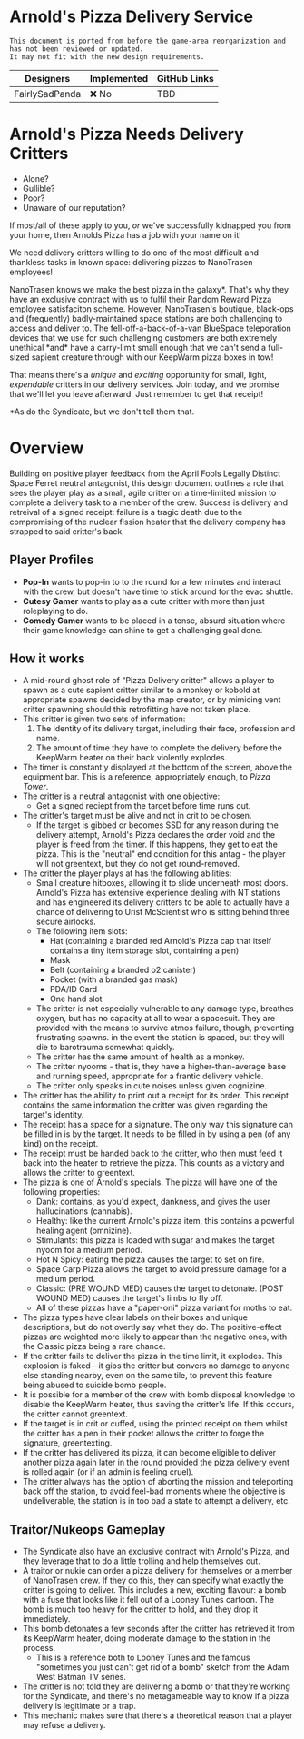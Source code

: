 # Arnold's Pizza Delivery Service
```admonish warning "Attention: Legacy Documentation!"
This document is ported from before the game-area reorganization and has not been reviewed or updated.
It may not fit with the new design requirements.
```
| Designers      | Implemented | GitHub Links |
| -------------- | ----------- | ------------ |
| FairlySadPanda | :x: No      | TBD          |

# Arnold's Pizza Needs Delivery Critters

- Alone?
- Gullible?
- Poor?
- Unaware of our reputation?

If most/all of these apply to you, _or_ we've successfully kidnapped you from your home, then Arnolds Pizza has a job with your name on it!

We need delivery critters willing to do one of the most difficult and thankless tasks in known space: delivering pizzas to NanoTrasen employees!

NanoTrasen knows we make the best pizza in the galaxy*. That's why they have an exclusive contract with us to fulfil their Random Reward Pizza employee satisfaciton scheme. However, NanoTrasen's boutique, black-ops and (frequently) badly-maintained space stations are both challenging to access and deliver to. The fell-off-a-back-of-a-van BlueSpace teleporation devices that we use for such challenging customers are both extremely unethical *and\* have a carry-limit small enough that we can't send a full-sized sapient creature through with our KeepWarm pizza boxes in tow!

That means there's a _unique_ and _exciting_ opportunity for small, light, _expendable_ critters in our delivery services. Join today, and we promise that we'll let you leave afterward. Just remember to get that receipt!

\*As do the Syndicate, but we don't tell them that.

# Overview

Building on positive player feedback from the April Fools Legally Distinct Space Ferret neutral antagonist, this design document outlines a role that sees the player play as a small, agile critter on a time-limited mission to complete a delivery task to a member of the crew. Success is delivery and retreival of a signed receipt: failure is a tragic death due to the compromising of the nuclear fission heater that the delivery company has strapped to said critter's back.

## Player Profiles

- **Pop-In** wants to pop-in to to the round for a few minutes and interact with the crew, but doesn't have time to stick around for the evac shuttle.
- **Cutesy Gamer** wants to play as a cute critter with more than just roleplaying to do.
- **Comedy Gamer** wants to be placed in a tense, absurd situation where their game knowledge can shine to get a challenging goal done.

## How it works

- A mid-round ghost role of "Pizza Delivery critter" allows a player to spawn as a cute sapient critter similar to a monkey or kobold at appropriate spawns decided by the map creator, or by mimicing vent critter spawning should this retrofitting have not taken place.
- This critter is given two sets of information:
  1. The identity of its delivery target, including their face, profession and name.
  2. The amount of time they have to complete the delivery before the KeepWarm heater on their back violently explodes.
- The timer is constantly displayed at the bottom of the screen, above the equipment bar. This is a reference, appropriately enough, to _Pizza Tower_.
- The critter is a neutral antagonist with one objective:
  - Get a signed reciept from the target before time runs out.
- The critter's target must be alive and not in crit to be chosen.
  - If the target is gibbed or becomes SSD for any reason during the delivery attempt, Arnold's Pizza declares the order void and the player is freed from the timer. If this happens, they get to eat the pizza. This is the "neutral" end condition for this antag - the player will not greentext, but they do not get round-removed.
- The critter the player plays at has the following abilities:
  - Small creature hitboxes, allowing it to slide underneath most doors. Arnold's Pizza has extensive experience dealing with NT stations and has engineered its delivery critters to be able to actually have a chance of delivering to Urist McScientist who is sitting behind three secure airlocks.
  - The following item slots:
    - Hat (containing a branded red Arnold's Pizza cap that itself contains a tiny item storage slot, containing a pen)
    - Mask
    - Belt (containing a branded o2 canister)
    - Pocket (with a branded gas mask)
    - PDA/ID Card
    - One hand slot
  - The critter is not especially vulnerable to any damage type, breathes oxygen, but has no capacity at all to wear a spacesuit. They are provided with the means to survive atmos failure, though, preventing frustrating spawns.
    in the event the station is spaced, but they will die to barotrauma somewhat quickly.
  - The critter has the same amount of health as a monkey.
  - The critter nyooms - that is, they have a higher-than-average base and running speed, appropriate for a frantic delivery vehicle.
  - The critter only speaks in cute noises unless given cognizine.
- The critter has the ability to print out a receipt for its order. This receipt contains the same information the critter was given regarding the target's identity.
- The receipt has a space for a signature. The only way this signature can be filled in is by the target. It needs to be filled in by using a pen (of any kind) on the receipt.
- The receipt must be handed back to the critter, who then must feed it back into the heater to retrieve the pizza. This counts as a victory and allows the critter to greentext.
- The pizza is one of Arnold's specials. The pizza will have one of the following properties:
  - Dank: contains, as you'd expect, dankness, and gives the user hallucinations (cannabis).
  - Healthy: like the current Arnold's pizza item, this contains a powerful healing agent (omnizine).
  - Stimulants: this pizza is loaded with sugar and makes the target nyoom for a medium period.
  - Hot N Spicy: eating the pizza causes the target to set on fire.
  - Space Carp Pizza allows the target to avoid pressure damage for a medium period.
  - Classic: (PRE WOUND MED) causes the target to detonate. (POST WOUND MED) causes the target's limbs to fly off.
  - All of these pizzas have a "paper-oni" pizza variant for moths to eat.
- The pizza types have clear labels on their boxes and unique descriptions, but do not overtly say what they do. The positive-effect pizzas are weighted more likely to appear than the negative ones, with the Classic pizza being a rare chance.
- If the critter fails to deliver the pizza in the time limit, it explodes. This explosion is faked - it gibs the critter but convers no damage to anyone else standing nearby, even on the same tile, to prevent this feature being abused to suicide bomb people.
- It is possible for a member of the crew with bomb disposal knowledge to disable the KeepWarm heater, thus saving the critter's life. If this occurs, the critter cannot greentext.
- If the target is in crit or cuffed, using the printed receipt on them whilst the critter has a pen in their pocket allows the critter to forge the signature, greentexting.
- If the critter has delivered its pizza, it can become eligible to deliver another pizza again later in the round provided the pizza delivery event is rolled again (or if an admin is feeling cruel).
- The critter always has the option of aborting the mission and teleporting back off the station, to avoid feel-bad moments where the objective is undeliverable, the station is in too bad a state to attempt a delivery, etc.

## Traitor/Nukeops Gameplay

- The Syndicate also have an exclusive contract with Arnold's Pizza, and they leverage that to do a little trolling and help themselves out.
- A traitor or nukie can order a pizza delivery for themselves or a member of NanoTrasen crew. If they do this, they can specify what exactly the critter is going to deliver. This includes a new, exciting flavour: a bomb with a fuse that looks like it fell out of a Looney Tunes cartoon. The bomb is much too heavy for the critter to hold, and they drop it immediately.
- This bomb detonates a few seconds after the critter has retrieved it from its KeepWarm heater, doing moderate damage to the station in the process.
  - This is a reference both to Looney Tunes and the famous "sometimes you just can't get rid of a bomb" sketch from the Adam West Batman TV series.
- The critter is not told they are delivering a bomb or that they're working for the Syndicate, and there's no metagameable way to know if a pizza delivery is legitimate or a trap.
- This mechanic makes sure that there's a theoretical reason that a player may refuse a delivery.

